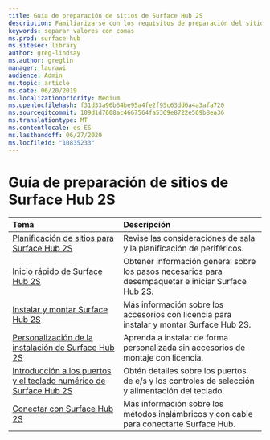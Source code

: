 ```yaml
---
title: Guía de preparación de sitios de Surface Hub 2S
description: Familiarizarse con los requisitos de preparación del sitio y las recomendaciones para Surface Hub 2S.
keywords: separar valores con comas
ms.prod: surface-hub
ms.sitesec: library
author: greg-lindsay
ms.author: greglin
manager: laurawi
audience: Admin
ms.topic: article
ms.date: 06/20/2019
ms.localizationpriority: Medium
ms.openlocfilehash: f31d33a96b64be95a4fe2f95c63dd6a4a3afa720
ms.sourcegitcommit: 109d1d7608ac4667564fa5369e8722e569b8ea36
ms.translationtype: MT
ms.contentlocale: es-ES
ms.lasthandoff: 06/27/2020
ms.locfileid: "10835233"
---
```

# Guía de preparación de sitios de Surface Hub 2S

|**Tema**|**Descripción**|
|:-------|:-------|
| [Planificación de sitios para Surface Hub 2S](surface-hub-2s-site-planning.md) | Revise las consideraciones de sala y la planificación de periféricos. |
| [Inicio rápido de Surface Hub 2S](surface-hub-2s-quick-start.md) | Obtener información general sobre los pasos necesarios para desempaquetar e iniciar Surface Hub 2S. |
| [Instalar y montar Surface Hub 2S](surface-hub-2s-install-mount.md) | Más información sobre los accesorios con licencia para instalar y montar Surface Hub 2S. |
| [Personalización de la instalación de Surface Hub 2S](surface-hub-2s-custom-install.md) | Aprenda a instalar de forma personalizada sin accesorios de montaje con licencia.|
| [Introducción a los puertos y el teclado numérico de Surface Hub 2S](surface-hub-2s-port-keypad-overview.md) | Obtén detalles sobre los puertos de e/s y los controles de selección y alimentación del teclado. |
| [Conectar con Surface Hub 2S](surface-hub-2s-connect.md) | Más información sobre los métodos inalámbricos y con cable para conectarte Surface Hub.|
